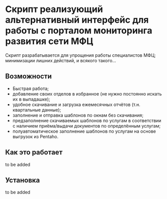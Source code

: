 # Скрипт реализующий альтернативный интерфейс для работы с порталом мониторинга развития сети МФЦ

Скрипт разрабатывается для упрощения работы специалистов МФЦ; минимизации лишних действий, и всякого такого...

## Возможности

* Быстрая работа;
* добавление своих отделов в избранное (не нужно постоянно искать их в выпадашке);
* удобное скачивание и загрузка ежемесячных отчётов (т.н. квартальные данные);
* заполнение и отправка шаблонов по окнам без скачивания;
* предзаполнение скачиваемых шаблонов по услугам в соответствии с наличием приёма/выдачи документов по определённым услугам;
* полуавтоматическое заполнение шаблонов по услугам на основе выгрузок из Pentaho.

## Как это работает

to be added

## Установка

to be added
